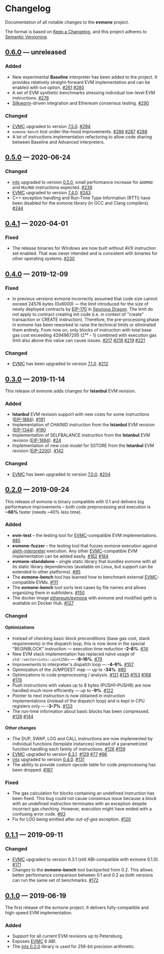 # Changelog

Documentation of all notable changes to the **evmone** project.

The format is based on [Keep a Changelog],
and this project adheres to [Semantic Versioning].


## [0.6.0] — unreleased

### Added

- New experimental **Baseline** interpreter has been added to the project.
  It provides relatively straight-forward EVM implementation and
  can be enabled with `O=0` option.
  [#261](https://github.com/ethereum/evmone/pull/261)
  [#280](https://github.com/ethereum/evmone/pull/280)
- A set of EVM synthetic benchmarks stressing individual
  low-level EVM instructions.
  [#278](https://github.com/ethereum/evmone/pull/278)
- [Silkworm]-driven integration and Ethereum consensus testing.
  [#290](https://github.com/ethereum/evmone/pull/290)

### Changed

- [EVMC] upgraded to version [7.5.0][EVMC 7.5.0].
  [#294](https://github.com/ethereum/evmone/pull/294)
- `evmone-bench` tool under-the-hood improvements.
  [#286](https://github.com/ethereum/evmone/pull/286)
  [#287](https://github.com/ethereum/evmone/pull/287)
  [#288](https://github.com/ethereum/evmone/pull/288)
- A lot of instructions implementation refactoring to allow code sharing
  between Baseline and Advanced interpreters.


## [0.5.0] — 2020-06-24

### Changed

- [intx] upgraded to version [0.5.0][intx 0.5.0], small performance increase for
  `ADDMOD` and `MULMOD` instructions expected.
  [#239](https://github.com/ethereum/evmone/pull/239)
- [EVMC] upgraded to version [7.4.0][EVMC 7.4.0].
  [#243](https://github.com/ethereum/evmone/pull/243)
- C++ exception handling and Run-Time Type Information (RTTI) have been disabled
  for the evmone library (in GCC and Clang compilers).
  [#244](https://github.com/ethereum/evmone/pull/244)


## [0.4.1] — 2020-04-01

### Fixed

- The release binaries for Windows are now built without AVX instruction set
  enabled. That was never intended and is consistent with binaries for other 
  operating systems.
  [#230](https://github.com/ethereum/evmone/pull/230)

## [0.4.0] — 2019-12-09

### Fixed

- In previous versions evmone incorrectly assumed that code size cannot exceed
  24576 bytes (0x6000) — the limit introduced for the size of newly deployed
  contracts by [EIP-170] in [Spurious Dragon]. The limit do not apply to
  contract creating init code (i.e. in context of "create" transaction or CREATE
  instruction). Therefore, the pre-processing phase in evmone has been reworked
  to raise the technical limits or eliminated them entirely. From now on, only
  blocks of instruction with total base gas cost exceeding 4294967295 (2³² - 1)
  combined with execution gas limit also above this value can cause issues.
  [#217](https://github.com/ethereum/evmone/pull/217)
  [#218](https://github.com/ethereum/evmone/pull/218)
  [#219](https://github.com/ethereum/evmone/pull/219)
  [#221](https://github.com/ethereum/evmone/pull/221)

### Changed

- [EVMC] has been upgraded to version [7.1.0][EVMC 7.1.0].
  [#212](https://github.com/ethereum/evmone/pull/212)

## [0.3.0] — 2019-11-14

This release of evmone adds changes for **Istanbul** EVM revision.

### Added

- **Istanbul** EVM revision support with new costs for some instructions ([EIP-1884]).
  [#191](https://github.com/ethereum/evmone/pull/191)
- Implementation of CHAINID instruction from the **Istanbul** EVM revision ([EIP-1344]).
  [#190](https://github.com/ethereum/evmone/pull/190)
- Implementation of SELFBALANCE instruction from the **Istanbul** EVM revision ([EIP-1884]).
  [#24](https://github.com/ethereum/evmone/pull/24)
- Implementation of new cost model for SSTORE from the **Istanbul** EVM revision ([EIP-2200]).
  [#142](https://github.com/ethereum/evmone/pull/142)

### Changed

- [EVMC] has been upgraded to version [7.0.0][EVMC 7.0.0].
  [#204](https://github.com/ethereum/evmone/pull/204)


## [0.2.0] — 2019-09-24

This release of evmone is binary compatible with 0.1 and delivers big performance improvements
– both code preprocessing and execution is **~66%** faster (needs ~40% less time).

### Added

- **evm-test** – the testing tool for [EVMC]-compatible EVM implementations.
  [#85](https://github.com/ethereum/evmone/pull/85)
- **evmone-fuzzer** – the testing tool that fuzzes evmone execution against [aleth-interpreter][Aleth] execution.
  Any other [EVMC]-compatible EVM implementation can be added easily.
  [#162](https://github.com/ethereum/evmone/pull/162)
  [#184](https://github.com/ethereum/evmone/pull/184)
- **evmone-standalone** – single static library that bundles evmone with all its static library dependencies 
  (available on Linux, but support can be extended to other platforms).
  [#95](https://github.com/ethereum/evmone/pull/95)
- The **evmone-bench** tool has learned how to benchmark external [EVMC]-compatible EVMs.
  [#111](https://github.com/ethereum/evmone/pull/111)
- The **evmone-bench** tool sorts test cases by file names and allows organizing them in subfolders.
  [#150](https://github.com/ethereum/evmone/pull/150)
- The docker image [ethereum/evmone](https://hub.docker.com/r/ethereum/evmone)
  with evmone and modified geth is available on Docker Hub.
  [#127](https://github.com/ethereum/evmone/pull/127)


### Changed

#### Optimizations

- Instead of checking basic block preconditions (base gas cost, stack requirements) in the dispatch loop, 
  this is now done in the special "BEGINBLOCK" instruction — execution time reduction **-2–8%**.
  [#74](https://github.com/ethereum/evmone/pull/74)
- New EVM stack implementation has replaced naïve usage of `std::vector<intx::uint256>` — **-8–16%**.
  [#79](https://github.com/ethereum/evmone/pull/79)
- Improvements to interpreter's dispatch loop — **-4–9%**.
  [#107](https://github.com/ethereum/evmone/pull/107)
- Optimization of the JUMPDEST map — up to **-34%**.
  [#80](https://github.com/ethereum/evmone/pull/80)
- Optimizations to code preprocessing / analysis.
  [#121](https://github.com/ethereum/evmone/pull/121)
  [#125](https://github.com/ethereum/evmone/pull/125)
  [#153](https://github.com/ethereum/evmone/pull/153)
  [#168](https://github.com/ethereum/evmone/pull/168)
  [#178](https://github.com/ethereum/evmone/pull/178)
- Push instructions with values up to 8 bytes (PUSH1–PUSH8)
  are now handled much more efficiently — up to **-9%**.
  [#122](https://github.com/ethereum/evmone/pull/122)
- Pointer to next instruction is now obtained in instruction implementations 
  (instead of the dispatch loop) and is kept in CPU registers only — **-3–7%**.
  [#133](https://github.com/ethereum/evmone/pull/133)
- The run-time information about basic blocks has been compressed.
  [#139](https://github.com/ethereum/evmone/pull/139)
  [#144](https://github.com/ethereum/evmone/pull/144)
  
#### Other changes

- The DUP, SWAP, LOG and CALL instructions are now implemented by individual functions (template instances)
  instead of a parametrized function handling each family of instructions.
  [#126](https://github.com/ethereum/evmone/pull/126)
  [#159](https://github.com/ethereum/evmone/pull/159)
- [EVMC] upgraded to version [6.3.1](https://github.com/ethereum/evmc/releases/tag/v6.3.1).
  [#129](https://github.com/ethereum/evmone/pull/129)
  [#77](https://github.com/ethereum/evmone/pull/77)
  [#96](https://github.com/ethereum/evmone/pull/96)
- [intx] upgraded to version [0.4.0](https://github.com/chfast/intx/releases/tag/v0.4.0).
  [#131](https://github.com/ethereum/evmone/pull/131)
- The ability to provide custom opcode table for code preprocessing has been dropped.
  [#167](https://github.com/ethereum/evmone/pull/167)


### Fixed

- The gas calculation for blocks containing an undefined instruction has been fixed.
  This bug could not cause consensus issue because a block with an undefined instruction terminates 
  with an exception despite incorrect gas checking.
  However, execution might have ended with a confusing error code.
  [#93](https://github.com/ethereum/evmone/pull/93)
- Fix for LOG being emitted after _out-of-gas_ exception.
  [#120](https://github.com/ethereum/evmone/pull/120)


## [0.1.1] — 2019-09-11

### Changed

- [EVMC] upgraded to version 6.3.1 (still ABI-compatible with evmone 0.1.0).
  [#171](https://github.com/ethereum/evmone/pull/171)
- Changes to the **evmone-bench** tool backported from 0.2. 
  This allows better performance comparison between 0.1 and 0.2 as both versions
  can run the same set of benchmarks.
  [#172](https://github.com/ethereum/evmone/pull/172)


## [0.1.0] — 2019-06-19

The first release of the evmone project. 
It delivers fully-compatible and high-speed EVM implementation.

### Added

- Support for all current EVM revisions up to Petersburg.
- Exposes [EVMC] 6 ABI.
- The [intx 0.2.0](https://github.com/chfast/intx/releases/tag/v0.2.0) library is used for 256-bit precision arithmetic. 


[0.6.0]: https://github.com/ethereum/evmone/compare/v0.5.0..master
[0.5.0]: https://github.com/ethereum/evmone/releases/tag/v0.5.0
[0.4.1]: https://github.com/ethereum/evmone/releases/tag/v0.4.1
[0.4.0]: https://github.com/ethereum/evmone/releases/tag/v0.4.0
[0.3.0]: https://github.com/ethereum/evmone/releases/tag/v0.3.0
[0.2.0]: https://github.com/ethereum/evmone/releases/tag/v0.2.0
[0.1.1]: https://github.com/ethereum/evmone/releases/tag/v0.1.1
[0.1.0]: https://github.com/ethereum/evmone/releases/tag/v0.1.0

[Aleth]: https://github.com/ethereum/aleth
[EIP-170]: https://eips.ethereum.org/EIPS/eip-170
[EIP-1884]: https://eips.ethereum.org/EIPS/eip-1884
[EIP-1344]: https://eips.ethereum.org/EIPS/eip-1344
[EIP-2200]: https://eips.ethereum.org/EIPS/eip-2200
[Spurious Dragon]: https://eips.ethereum.org/EIPS/eip-607
[EVMC]: https://github.com/ethereum/evmc
[EVMC 7.5.0]: https://github.com/ethereum/evmc/releases/tag/v7.5.0
[EVMC 7.4.0]: https://github.com/ethereum/evmc/releases/tag/v7.4.0
[EVMC 7.1.0]: https://github.com/ethereum/evmc/releases/tag/v7.1.0
[EVMC 7.0.0]: https://github.com/ethereum/evmc/releases/tag/v7.0.0
[intx]: https://github.com/chfast/intx
[intx 0.5.0]: https://github.com/chfast/intx/releases/tag/v0.5.0
[Silkworm]: https://github.com/torquem-ch/silkworm
[Keep a Changelog]: https://keepachangelog.com/en/1.0.0/
[Semantic Versioning]: https://semver.org
